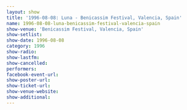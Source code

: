 ```yaml
---
layout: show
title: '1996-08-08: Luna - Benicassim Festival, Valencia, Spain'
name: 1996-08-08-luna-benicassim-festival-valencia-spain
show-venue: 'Benicassim Festival, Valencia, Spain'
show-setlist: 
show-date: 1996-08-08
category: 1996
show-radio: 
show-lastfm: 
show-cancelled: 
performers: 
facebook-event-url: 
show-poster-url: 
show-ticket-url: 
show-venue-website: 
show-additional: 
---
```


